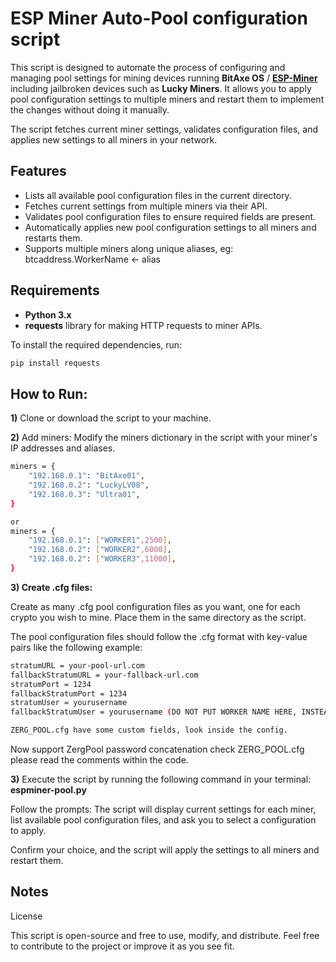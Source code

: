 # **ESP Miner Auto-Pool configuration script**

This script is designed to automate the process of configuring and managing pool settings for mining devices running **BitAxe OS** / **[ESP-Miner](https://github.com/bitaxeorg/ESP-Miner)**
including jailbroken devices such as **Lucky Miners**. It allows you to apply pool configuration settings to multiple miners and restart them to implement the changes without doing it manually. 

The script fetches current miner settings, validates configuration files, and applies new settings to all miners in your network.


## **Features**

- Lists all available pool configuration files in the current directory.
- Fetches current settings from multiple miners via their API.
- Validates pool configuration files to ensure required fields are present.
- Automatically applies new pool configuration settings to all miners and restarts them.
- Supports multiple miners along unique aliases, eg: btcaddress.WorkerName <- alias

## **Requirements**

- **Python 3.x**
- **requests** library for making HTTP requests to miner APIs.

To install the required dependencies, run:

```bash
pip install requests
```
## **How to Run:**
**1)** Clone or download the script to your machine.

**2)** Add miners: Modify the miners dictionary in the script with your miner's IP addresses and aliases.

```bash
miners = {
    "192.168.0.1": "BitAxe01",
    "192.168.0.2": "LuckyLV08",
    "192.168.0.3": "Ultra01",
}

or
miners = {
    "192.168.0.1": ["WORKER1",2500],
    "192.168.0.2": ["WORKER2",6000],
    "192.168.0.2": ["WORKER3",11000],
}
```
**3) Create .cfg files:**

Create as many .cfg pool configuration files as you want, one for each crypto you wish to mine. Place them in the same directory as the script.

The pool configuration files should follow the .cfg format with key-value pairs like the following example:

```bash
stratumURL = your-pool-url.com
fallbackStratumURL = your-fallback-url.com
stratumPort = 1234
fallbackStratumPort = 1234
stratumUser = yourusername
fallbackStratumUser = yourusername (DO NOT PUT WORKER NAME HERE, INSTEAD SET WORKERNAME IN THE SCRIPT)

ZERG_POOL.cfg have some custom fields, look inside the config. 
```

Now support ZergPool password concatenation check ZERG_POOL.cfg please read the comments within the code. 

**3)** Execute the script by running the following command in your terminal: **espminer-pool.py**

Follow the prompts: 
The script will display current settings for each miner, list available pool configuration files, and ask you to select a configuration to apply. 

Confirm your choice, and the script will apply the settings to all miners and restart them.


## **Notes**

License

This script is open-source and free to use, modify, and distribute. Feel free to contribute to the project or improve it as you see fit.
